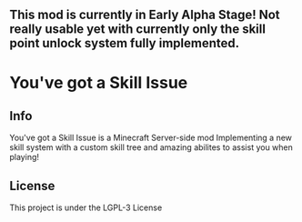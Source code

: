 ## This mod is currently in Early Alpha Stage! Not really usable yet with currently only the skill point unlock system fully implemented.

# You've got a Skill Issue

## Info

You've got a Skill Issue is a Minecraft Server-side mod Implementing a new skill system with a custom skill tree and amazing abilites to assist you when playing!

## License

This project is under the LGPL-3 License
